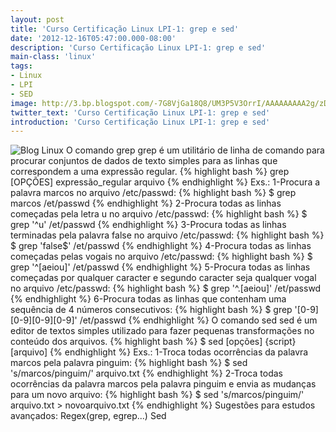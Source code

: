```yaml
---
layout: post
title: 'Curso Certificação Linux LPI-1: grep e sed'
date: '2012-12-16T05:47:00.000-08:00'
description: 'Curso Certificação Linux LPI-1: grep e sed'
main-class: 'linux'
tags:
- Linux
- LPI
- SED
image: http://3.bp.blogspot.com/-7G8VjGa18Q8/UM3P5V3OrrI/AAAAAAAAA2g/zDQntl4STqA/s72-c/sed%2Be%2Bgrep.gif
twitter_text: 'Curso Certificação Linux LPI-1: grep e sed'
introduction: 'Curso Certificação Linux LPI-1: grep e sed'
---
```

![Blog Linux](http://3.bp.blogspot.com/-7G8VjGa18Q8/UM3P5V3OrrI/AAAAAAAAA2g/zDQntl4STqA/s320/sed%2Be%2Bgrep.gif "Blog Linux")
O comando grep
grep é um utilitário de linha de comando para procurar conjuntos de dados de texto simples para as linhas que correspondem a uma expressão regular.
{% highlight bash %}
grep [OPÇÕES] expressão_regular arquivo
{% endhighlight %}
Exs.:
1-Procura a palavra marcos no arquivo /etc/passwd:
{% highlight bash %}
$ grep marcos /et/passwd
{% endhighlight %}
2-Procura todas as linhas começadas pela letra u no arquivo /etc/passwd:
{% highlight bash %}
$ grep '^u' /et/passwd
{% endhighlight %}
3-Procura todas as linhas terminadas pela palavra false no arquivo /etc/passwd:
{% highlight bash %}
$ grep 'false$' /et/passwd
{% endhighlight %}
4-Procura todas as linhas começadas pelas vogais no arquivo /etc/passwd:
{% highlight bash %}
$ grep '^[aeiou]' /et/passwd
{% endhighlight %}
5-Procura todas as linhas começadas por qualquer caracter e segundo caracter seja qualquer vogal no arquivo /etc/passwd:
{% highlight bash %}
$ grep '^.[aeiou]' /et/passwd
{% endhighlight %}
6-Procura todas as linhas que contenham uma sequência de 4 números consecutivos:
{% highlight bash %}
$ grep '[0-9][0-9][0-9][0-9]' /et/passwd
{% endhighlight %}
O comando sed
sed é um editor de textos simples utilizado para fazer pequenas transformações no conteúdo dos arquivos.
{% highlight bash %}
$ sed [opções] {script} [arquivo]
{% endhighlight %}
Exs.:
1-Troca todas ocorrências da palavra marcos pela palavra pinguim:
{% highlight bash %}
$ sed 's/marcos/pinguim/' arquivo.txt
{% endhighlight %}
2-Troca todas ocorrências da palavra marcos pela palavra pinguim e envia as mudanças para um novo arquivo:
{% highlight bash %}
$ sed 's/marcos/pinguim/' arquivo.txt > novoarquivo.txt
{% endhighlight %}
Sugestões para estudos avançados: 
Regex(grep, egrep...)
Sed
